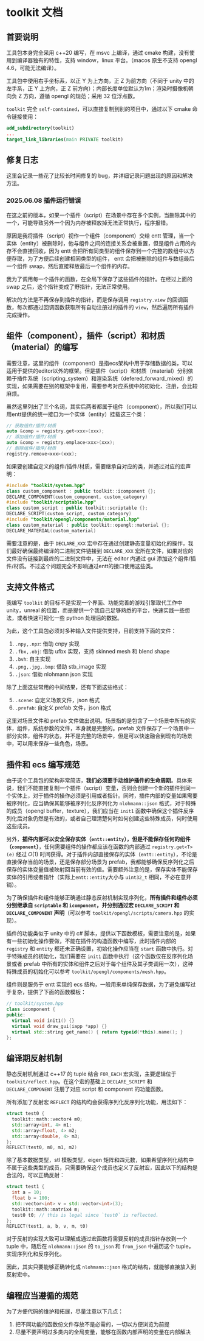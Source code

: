 # toolkit 文档

## 首要说明

工具包本身完全采用 c++20 编写，在 msvc 上编译，通过 cmake 构建，没有使用到编译器独有的特性，支持 window，linux 平台。（macos 原生不支持 opengl 4.6，可能无法编译）。

工具包中使用右手坐标系，以正 Y 为上方向，正 Z 为前方向（不同于 unity 中的左手系，正 Y 上方向，正 Z 前方向）；内部长度单位默认为1m；渲染时摄像机朝向负 Z 方向，遵循 opengl 的规范；采用 32 位浮点数。

`toolkit` 完全 `self-contained`，可以直接复制到别的项目中，通过以下 cmake 命令链接使用：

```cmake
add_subdirectory(toolkit)
...
target_link_libraries(main PRIVATE toolkit)
```

## 修复日志

这里会记录一些花了比较长时间修复的 bug，并详细记录问题出现的原因和解决方法。

### 2025.06.08 插件运行错误

在这之前的版本，如果一个插件（script）在场景中存在多个实例，当删除其中的一个，可能导致另外一个因为内存被释放掉无法正常执行，程序报错。

原因是我将插件（script）视作一个组件（component）交给 entt 管理，当一个实体（entity）被删除时，他与组件之间的连接关系会被重置，但是组件占用的内存不会直接回收，因为 entt 会把所有同类型的组件保存到一个完整的数组中以方便存取，为了方便后续创建相同类型的组件， entt 会把被删除的组件与数组最后一个组件 swap，然后直接释放最后一个组件的内存。

我为了调用每一个插件的函数，在全局下保存了这些插件的指针。在经过上面的 swap 之后，这个指针变成了野指针，无法正常使用。

解决的方法是不再保存到插件的指针，而是保存调用 `registry.view` 的回调函数，每次都通过回调函数获取所有自动注册过的插件的 `view`，然后遍历所有插件完成操作。

## 组件（component），插件（script）和材质（material）的编写

需要注意，这里的组件（component）是指ecs架构中用于存储数据的类，可以适用于提供的editor以外的框架。但是插件（script）和材质（material）分别依赖于插件系统（scripting_system）和渲染系统（defered_forward_mixed）的实现，如果需要在别的框架中复用，需要参考对应系统中的初始化、注册，会比较麻烦。

虽然这里列出了三个名词，其实后两者都属于组件（component），所以我们可以用entt提供的统一接口为一个实体（entity）挂载这三个类：

```cpp
// 获取组件/插件/材质
auto &comp = registry.get<xxx>(xxx);
// 添加组件/插件/材质
auto &comp = registry.emplace<xxx>(xxx);
// 删除组件/插件/材质
registry.remove<xxx>(xxx);
```

如果要创建自定义的组件/插件/材质，需要继承自对应的类，并通过对应的宏声明：

```cpp
#include "toolkit/system.hpp"
class custom_component : public toolkit::icomponent {};
DECLARE_COMPONENT(custom_component, custom_category)
#include "toolkit/scriptable.hpp"
class custom_script : public toolkit::scriptable {};
DECLARE_SCRIPT(custom_script, custom_category)
#include "toolkit/opengl/components/material.hpp"
class custom_material : public toolkit::opengl::material {};
DECLARE_MATERIAL(custom_material)
```

需要注意的是，由于 `DECLARE_XXX` 宏中存在通过创建静态变量初始化的操作，我们最好确保最终编译的二进制文件链接到 `DECLARE_XXX` 宏所在文件，如果对应的文件没有链接到最终的二进制文件中，无法在 editor 内通过 gui 添加这个组件/插件/材质。不过这个问题完全不影响通过entt的接口使用这些类。

## 支持文件格式

我编写 `toolkit` 的目标不是实现一个界面、功能完善的游戏引擎取代工作中 unity，unreal 的位置，而是提供一个我自己足够熟悉的平台，快速实践一些想法，或者快速可视化一些 python 处理后的数据。

为此，这个工具包必须对多种输入文件提供支持，目前支持下面的文件：

1. `.npy,.npz`: 借助 cnpy 实现
2. `.fbx,.obj`: 借助 ufbx 实现，支持 skinned mesh 和 blend shape
3. `.bvh`: 自主实现
4. `.png,.jpg,.bmp`: 借助 stb_image 实现
5. `.json`: 借助 nlohmann json 实现

除了上面这些常用的中间结果，还有下面这些格式：

5. `.scene`: 自定义场景文件，json 格式
6. `.prefab`: 自定义 prefab 文件，json 格式

这里对场景文件和 prefab 文件做出说明。场景指的是包含了一个场景中所有的实体，组件，系统参数的文件，本身就是完整的。prefab 文件保存了一个场景中一部分实体，组件的状态，并不是完整的场景中，但是可以快速融合到现有的场景中，可以用来保存一些角色，场景。

## 插件和 ecs 编写规范

由于这个工具包的架构非常简洁，**我们必须要手动维护插件的生命周期**。具体来说，我们不能直接复制一个插件（script）变量，否则会创建一个新的插件到同一个实体上，对于插件的操作必须是引用或者指针。同时，插件内部的变量如果需要被序列化，应当确保其能够被序列化反序列化为 `nlohmann::json` 格式，对于特殊的成员（opengl buffer，texture），我们应当在 `init1` 函数中确保这个插件反序列化后对象仍然是有效的，或者自己理清楚何时如何创建这些特殊成员，何时使用这些成员。

另外，**插件内部可以安全保存实体（`entt::entity`），但是不能保存任何的组件（`component`）**，任何需要组件的操作都应该在函数的内部通过 `registry.get<T>(e)` 经过 $O(1)$ 时间获得。对于插件内部直接保存的实体（`entt::entity`），不论是直接保存当前的场景，还是保存部分场景为 prefab，我都能够确保反序列化之后保存的实体变量值被映射回当前有效的值。需要额外注意的是，保存实体不能保存实体的引用或者指针（实际上`entt::entity`大小与 `uint32_t` 相同，不必在意开销）。

为了确保插件和组件能够正确通过静态反射机制实现序列化，**所有插件和组件必须分别继承自 `scriptable` 和 `icomponent`，并分别通过宏 `DECLARE_SCRIPT` 和 `DECLARE_COMPONENT` 声明**（可以参考 `toolkit/opengl/scripts/camera.hpp` 的实现）。

插件的功能类似于 unity 中的 c# 脚本，提供以下函数模板，需要注意的是，如果有一些初始化操作要做，不能在插件的构造函数中编写，此时插件内部的 `registry` 和 `entity` 都还未正确设置，初始化操作应当在 `start` 函数中执行。对于特殊成员的初始化，我们需要在 `init1` 函数中执行（这个函数仅在反序列化场景或者 prefab 中所有的实体和组件之后对于每个组件及其子类调用一次），这种特殊成员的初始化可以参考 `toolkit/opengl/components/mesh.hpp`。

组件则是服务于 entt 实现的 ecs 结构，一般用来单纯保存数据，为了避免编写过于复杂，提供了下面的函数模板：

```cpp
// toolkit/system.hpp
class icomponent {
public:
  virtual void init1() {}
  virtual void draw_gui(iapp *app) {}
  virtual std::string get_name() { return typeid(*this).name(); }
};
```

## 编译期反射机制

静态反射机制通过 c++17 的 tuple 结合 `FOR_EACH` 宏实现，主要逻辑位于 `toolkit/reflect.hpp`。在这个宏的基础上 `DECLARE_SCRIPT` 和 `DECLARE_COMPONENT` 注册了对应 script 和 component 的功能函数。

所有添加了反射宏 `REFLECT` 的结构均会获得序列化反序列化功能，用法如下：

```cpp
struct test0 {
  toolkit::math::vector4 m0;
  std::array<int, 4> m1;
  std::array<float, 4> m2;
  std::array<double, 4> m3;
};
REFLECT(test0, m0, m1, m2)
```

除了基本数据类型，stl 模板类型，eigen 矩阵和四元数，如果希望序列化结构中不属于这些类型的成员，只需要确保这个成员也定义了反射宏，因此以下的结构是合法的，可以正确反射：

```cpp
struct test1 {
  int a = 10;
  float b = 100;
  std::vector<int> v = std::vector<int>(3);
  toolkit::math::matrix4 m;
  test0 t0; // this is legal since `test0` is reflected.
};
REFLECT(test1, a, b, v, m, t0)
```

对于反射的实现大致可以理解成通过宏函数将需要反射的成员指针存放到一个 tuple 中，随后在 `nlohmann::json` 的 `to_json` 和 `from_json` 中遍历这个 tuple，实现序列化和反序列化。

因此，其实只要能够正确转化成 `nlohmann::json` 格式的结构，就能够直接放入到反射宏中。

## 编程应当遵循的规范

为了方便代码的维护和拓展，尽量注意以下几点：
1. 把不同功能的函数份文件存放不是必需的，一切以方便浏览为前提
2. 尽量不要声明过多类内的全局变量，能够在函数内部声明的变量在内部解决
